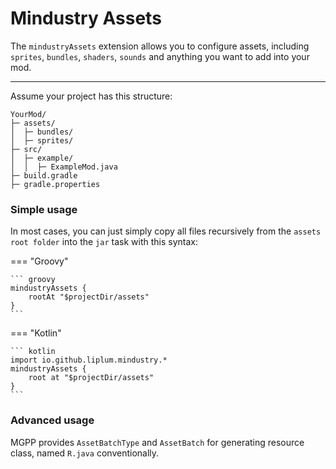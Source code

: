 # Mindustry Assets

The `mindustryAssets` extension allows you to configure assets, 
including `sprites`, `bundles`, `shaders`, `sounds` and anything
you want to add into your mod.

___

Assume your project has this structure:
```
YourMod/
├─ assets/
│  ├─ bundles/
│  ├─ sprites/
├─ src/
│  ├─ example/
│  │  ├─ ExampleMod.java
├─ build.gradle
├─ gradle.properties

```

### Simple usage

In most cases, you can just simply copy all files
recursively from the `assets root folder` into the `jar` task with this syntax:

=== "Groovy"

    ``` groovy
    mindustryAssets {
        rootAt "$projectDir/assets"
    }
    ```

=== "Kotlin"

    ``` kotlin
    import io.github.liplum.mindustry.*
    mindustryAssets {
        root at "$projectDir/assets"
    }
    ```

### Advanced usage

MGPP provides `AssetBatchType` and `AssetBatch` for generating resource class,
named `R.java` conventionally.